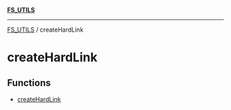 [**FS_UTILS**](../README.md)

***

[FS_UTILS](../README.md) / createHardLink

# createHardLink

## Functions

- [createHardLink](functions/createHardLink.md)

